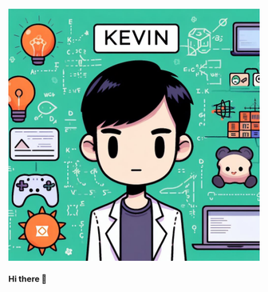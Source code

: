 ![banner github](https://github.com/ElKev117/ElKev117/blob/main/_e9146ea6-5126-46a6-a41f-be7dfcf36119.jpg)



### Hi there 👋

<!--
**ElKev117/ElKev117** is a ✨ _special_ ✨ repository because its `README.md` (this file) appears on your GitHub profile.

Here are some ideas to get you started:

- 🔭 I’m currently working on ...
- 🌱 I’m currently learning ...
- 👯 I’m looking to collaborate on ...
- 🤔 I’m looking for help with ...
- 💬 Ask me about ...
- 📫 How to reach me: ...
- 😄 Pronouns: ...
- ⚡ Fun fact: ...
-->

